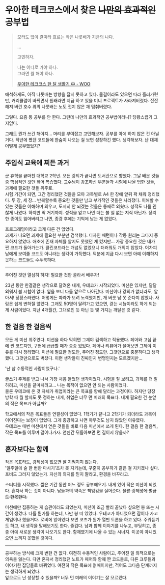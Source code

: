 # 우아한 테크코스에서 찾은 ~~나만의 효과적인~~ 공부법

> 모터도 없이 결따라 흐르는 작은 나룻배가 지금의 나다.  
> 
> ...
>  
> 고민하자.
> 
> 나는 어디로 가야 하나.  
> 그러면 뭘 해야 하나.  
>
> [우아한 테크코스 한 달 생활기 中 - WOO](LEVEL1.md)

애석하게도, 아직 나룻배는 방향을 잡지 못하고 있다. 물결이라도 있으면 따라 흘러가련만, 커리큘럼이 바뀌면서 원래라면 지금 하고 있을 미니 프로젝트가 사라져버렸다. 잔잔해져 버린 호수 위의 나룻배는 노도 젓지 않은 채 멈춰버렸다.

그렇다. 요즘 통 공부를 안 한다. 그런데 나만의 효과적인 공부법이라니? 당황스럽기 그지없다.

그래도 뭔가 쓰긴 해야지... 머리를 부여잡고 고민해보자. 공부를 아예 하지 않은 건 아닐 거다. 작년에 짰던 코드들에 한숨이 나오는 걸 보면 성장하긴 했다. 생각해보자. 난 대체 어떻게 공부했었지?

## 주입식 교육에 찌든 과거

군 휴학을 끝마친 대학교 2학년. 모든 강의가 끝나면 도서관으로 향했다. 그날 배운 것들 중 핵심적인 것만 짚어 복습했다. 교수님이 강조하신 부분들과 시험에 나올 법한 것들, 과제에 필요한 것들 위주로.  
시험 기간이 되면, 그간 정리했던 것들을 모아 과목별로 A4 한 장에 앞뒤 꽉 채워 정리했다. 두 장, 세 장... 반복할수록 중요한 것들만 남고 부가적인 것들은 사라졌다. 이해할 수 있는 것들은 이해하며 외우고, 도저히 안 되겠는 것들은 통째로 외웠다. 성적도 나름 괜찮게 나왔다. 하지만 딱 거기까지. 성적을 얻고 나면 더는 볼 일 없는 지식 아닌가. 정리한 종이도 잃어버리고 나면, 종강 후에는 기억에 남는 게 없었다.

프로그래밍이라고 크게 다른 건 없었다.    
과제가 나오면 과제에 필요한 부분만 검색했다. 디자인 패턴이나 작동 원리는 그다지 중요하지 않았다. 애초에 존재 자체를 알지도 못했던 게 컸지만... 가장 중요한 것은 내가 짠 코드가 돌아가는가. 클린코드라는 개념도 없었으니 더러워도 개의치 않았다. 어차피 남에게 보여줄 코드도 아니라는 생각이 가득했다. 덕분에 지금 다시 보면 아예 이해하지 못하는 코드들도 수두룩하다.

---

주어진 것만 열심히 하자! 필요한 것만 골라서 배우자!

23년 동안 한결같은 생각으로 달려온 내게, 우테코가 시작되었다. 미션은 있지만, 달달 외워서 볼 시험이 없다. 옆을 보니 다들 앞으로 나아간다. 미션이나 강의가 없더라도, 알아서! 당황스러웠다. 어떻게든 따라가 보려 노력했지만, 개 버릇 남 못 준다지 않았나. 사람은 쉽게 변하질 않았다. 그래도 50명이 달려가고 있으면, 걷는 시늉이라도 하게 되는 게 사람이었다. 지난 4개월간, 그대로인 듯 아닌 듯 몇 가지는 깨달은 것 같다.

## 한 걸음 한 걸음씩

모든 게 미션 위주였다. 미션을 하다 막히면 그제야 검색하고 적용했다. 페어와 고심 끝에 짠 코드지만, 구현에 급급할 때가 종종 있었다. 페어나 리뷰어가 물어보면 그제야 이유를 다시 정리했다. 미션에 필요한 정도만, 주어진 정도만. 그것만으로 충분하다고 생각했다. 그것만으로도 벅찼다. 이런 생각들이 진짜인지 변명인지는 모르겠지만...

'난 참 수동적인 사람이었구나.'

글쓰기 주제를 받고 나서 가장 처음 들었던 생각이었다. 시험을 잘 보려고, 과제를 더 잘하려고, 미션을 끝마치려고... 나는 목적이 없으면 안 되는 사람이었다.  
물론 우테코에 온 것 자체가 취업이라는 큰 목표를 향해 달리는 과정이다. 하지만 당장 방학 때 뭘 할지도 못 정하는 내게, 취업은 너무 먼 미래의 목표다. 내게 필요한 건 눈앞의 작은 목표가 아닐까?

학교에서의 작은 목표들은 연결성이 없었다. 1학기가 끝나고 2학기가 되더라도 과목이 이어진다는 보장이 없었다. 그게 종강하고 나면 아무것도 남지 않았던 이유였다.  
우테코는 매번 미션에서 얻은 것들을 바로 다음 미션에서 쓰게 된다. 한 걸음 한 걸음씩, 작은 목표를 이루며 걸어나가자. 언젠간 뒤돌아보면 먼 길이지 않을까?

## 혼자보다는 함께

작은 목표라도, 강제성이 없으면 잘 지켜지지 않는다.  
'일주일에 술 한 번만 마시기'조차 못 지키는데, 꾸준히 공부하기 같은 걸 지키겠나 싶다. 포비도 그러지 않았는가. 자신의 의지를 믿지 말라고, 환경을 바꾸라고.

스터디를 시작했다. 짧은 기간 동안 어느 정도 공부해오기. 내게 있어 작은 미션이 되었다. 혼자서 하는 것이 아니다. 남들과의 약속은 책임감을 실어준다. ~~물론 강제성에 벌금도 한몫한다.~~

미션에만 집중하는 게 습관이라도 되었는지, 미션이 조금 빨리 끝났다 싶으면 붕 뜨는 시간이 생겼다. 다들 뭔가를 하는데, 나만 붕 떠 있었다. 우테코가 아니었으면 잠이나 자고 게임이나 했을거다. 로비에 앉아있다 보면 코즈가 뭔가 열띤 토론을 하고 있다. 주워듣기도 하고, 내 생각을 말해보기도 한다. 즐겁다. 남과 함께 이야기를 나누고, 부딪히고, 종종 아예 새로운 생각이 나오기도 한다. 함께였기에 나올 수 있는 시너지. 이곳이 아니었으면 느끼지 못했을 것이다.

---

공부하는 방식에 크게 변한 건 없다. 여전히 수동적인 사람이고, 주어진 일 외적으로는 의욕을 잃는다. 다만 혼자서 정리했던 노트가 페어와 함께 짠 코드들로, 다른 크루들과 이야기한 잡담들로 바뀌었다. 여전히 작은 목표에 얽매이지만, 적어도 그다음 단계까지는 생각하게 되었다.  
앞으로도 난 성장할 수 있을까? 너무 먼 미래의 이야기는 잘 모르겠다.